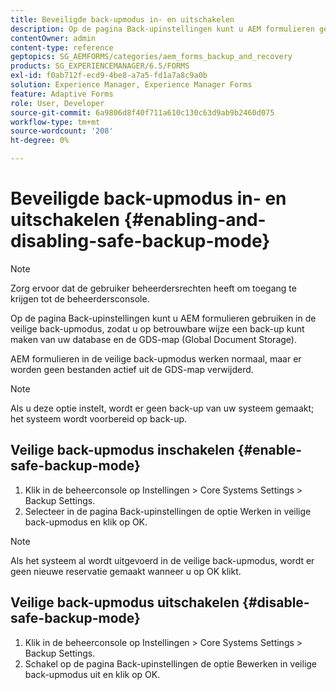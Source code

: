 ```yaml
---
title: Beveiligde back-upmodus in- en uitschakelen
description: Op de pagina Back-upinstellingen kunt u AEM formulieren gebruiken in de veilige back-upmodus, zodat u op betrouwbare wijze een back-up kunt maken van uw database en de GDS-map (Global Document Storage). Leer hoe u de veilige back-upmodus in- en uitschakelt.
contentOwner: admin
content-type: reference
geptopics: SG_AEMFORMS/categories/aem_forms_backup_and_recovery
products: SG_EXPERIENCEMANAGER/6.5/FORMS
exl-id: f0ab712f-ecd9-4be8-a7a5-fd1a7a8c9a0b
solution: Experience Manager, Experience Manager Forms
feature: Adaptive Forms
role: User, Developer
source-git-commit: 6a9806d8f40f711a610c130c63d9ab9b2460d075
workflow-type: tm+mt
source-wordcount: '208'
ht-degree: 0%

---
```


# Beveiligde back-upmodus in- en uitschakelen {#enabling-and-disabling-safe-backup-mode}

>[!NOTE]
> 
> Zorg ervoor dat de gebruiker beheerdersrechten heeft om toegang te krijgen tot de beheerdersconsole.

Op de pagina Back-upinstellingen kunt u AEM formulieren gebruiken in de veilige back-upmodus, zodat u op betrouwbare wijze een back-up kunt maken van uw database en de GDS-map (Global Document Storage).

AEM formulieren in de veilige back-upmodus werken normaal, maar er worden geen bestanden actief uit de GDS-map verwijderd.

>[!NOTE]
>
>Als u deze optie instelt, wordt er geen back-up van uw systeem gemaakt; het systeem wordt voorbereid op back-up.

## Veilige back-upmodus inschakelen {#enable-safe-backup-mode}

1. Klik in de beheerconsole op Instellingen > Core Systems Settings > Backup Settings.
1. Selecteer in de pagina Back-upinstellingen de optie Werken in veilige back-upmodus en klik op OK.

>[!NOTE]
>
>Als het systeem al wordt uitgevoerd in de veilige back-upmodus, wordt er geen nieuwe reservatie gemaakt wanneer u op OK klikt.

## Veilige back-upmodus uitschakelen {#disable-safe-backup-mode}

1. Klik in de beheerconsole op Instellingen > Core Systems Settings > Backup Settings.
1. Schakel op de pagina Back-upinstellingen de optie Bewerken in veilige back-upmodus uit en klik op OK.
